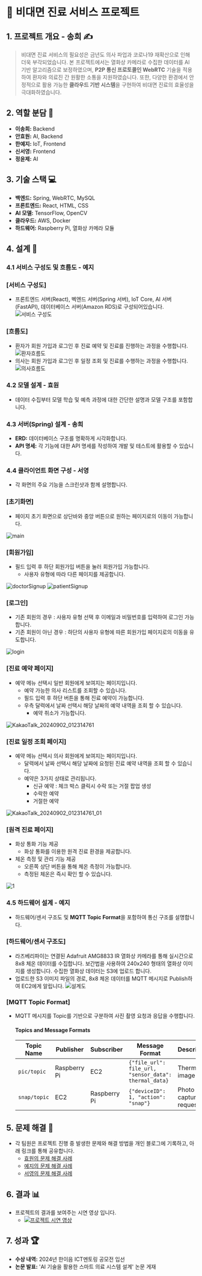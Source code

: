 
# 🏥 비대면 진료 서비스 프로젝트

## 1. 프로젝트 개요 - 송희 ✍️
> 비대면 진료 서비스의 필요성은 금년도 의사 파업과 코로나19 재확산으로 인해 더욱 부각되었습니다. 본 프로젝트에서는 열화상 카메라로 수집한 데이터를 AI 기반 알고리즘으로 보정하였으며, **P2P 통신 프로토콜인 WebRTC** 기술을 적용하여 환자와 의료진 간 원활한 소통을 지원하였습니다. 또한, 다양한 환경에서 안정적으로 활용 가능한 **클라우드 기반 시스템**을 구현하여 비대면 진료의 효율성을 극대화하였습니다.

## 2. 역할 분담 👥
- **이송희:** Backend
- **안효원:** AI, Backend
- **한예지:** IoT, Frontend
- **신서영:** Frontend
- **정윤제:** AI

## 3. 기술 스택 💻
- **백엔드:** Spring, WebRTC, MySQL
- **프론트엔드:** React, HTML, CSS
- **AI 모델:** TensorFlow, OpenCV
- **클라우드:** AWS, Docker
- **하드웨어:** Raspberry Pi, 열화상 카메라 모듈

## 4. 설계 📐
### 4.1 서비스 구성도 및 흐름도 - 예지
### [서비스 구성도]
- 프론트엔드 서버(React), 벡엔드 서버(Spring 서버), IoT Core, AI 서버(FastAPI), 데이터베이스 서버(Amazon RDS)로 구성되어있습니다.
  ![서비스 구성도](https://github.com/user-attachments/assets/fb6a2c87-d3cc-4cf9-bcf5-3ef83ef62019)


### [흐름도]
- 환자가 회원 가입과 로그인 후 진료 예약 및 진료를 진행하는 과정을 수행합니다.
  ![환자흐름도](https://github.com/user-attachments/assets/67d3fa33-5688-46de-9822-5e4815373f02)
- 의사는 회원 가입과 로그인 후 일정 조회 및 진료를 수행하는 과정을 수행합니다.
  ![의사흐름도](https://github.com/user-attachments/assets/bd49723b-7961-48aa-b3dd-749a21953b8a)


### 4.2 모델 설계 - 효원
- 데이터 수집부터 모델 학습 및 예측 과정에 대한 간단한 설명과 모델 구조를 포함합니다.

### 4.3 서버(Spring) 설계 - 송희
- **ERD:** 데이터베이스 구조를 명확하게 시각화합니다.
- **API 명세:** 각 기능에 대한 API 명세를 작성하여 개발 및 테스트에 활용할 수 있습니다.

### 4.4 클라이언트 화면 구성 - 서영
- 각 화면의 주요 기능을 스크린샷과 함께 설명합니다.

### [초기화면]
- 페이지 초기 화면으로 상단바와 중앙 버튼으로 원하는 페이지로의 이동이 가능합니다.

![main](https://github.com/user-attachments/assets/cd74b2a3-aa47-4439-a141-80e4b5091f21)

### [회원가입]
- 필드 입력 후 하단 회원가입 버튼을 눌러 회원가입 가능합니다.
  - 사용자 유형에 따라 다른 페이지를 제공합니다.
    
![doctorSignup](https://github.com/user-attachments/assets/af6f2cc7-f069-4ee5-98ae-0d30726018fa)
![patientSignup](https://github.com/user-attachments/assets/8815a9e8-3543-4eca-8abf-2cefe793868a)

### [로그인]
- 기존 회원의 경우 : 사용자 유형 선택 후 이메일과 비밀번호를 입력하여 로그인 가능합니다.
- 기존 회원이 아닌 경우 : 하단의 사용자 유형에 따른 회원가입 페이지로의 이동을 유도합니다.
  
![login](https://github.com/user-attachments/assets/b91e4004-e3e8-4c12-adcc-d6d2c2285cc6)

### [진료 예약 페이지]
- 예약 메뉴 선택시 일반 회원에게 보여지는 페이지입니다.
  - 예약 가능한 의사 리스트를 조회할 수 있습니다.
  - 필드 입력 후 하단 버튼을 통해 진료 예약이 가능합니다.
  - 우측 달력에서 날짜 선택시 해당 날짜의 예약 내역을 조회 할 수 있습니다.
      - 예약 취소가 가능합니다.
        
![KakaoTalk_20240902_012314761](https://github.com/user-attachments/assets/bb5dbd99-5c8e-4a06-938e-b4b41dc6ecc1)


### [진료 일정 조회 페이지]
- 예약 메뉴 선택시 의사 회원에게 보여지는 페이지입니다.
  - 달력에서 날짜 선택시 해당 날짜에 요청된 진료 예약 내역을 조회 할 수 있습니다.
  - 예약은 3가지 상태로 관리됩니다.
      - 신규 예약 : 체크 박스 클릭시 수락 또는 거절 팝업 생성
      - 수락한 예약
      - 거절한 예약
        
![KakaoTalk_20240902_012314761_01](https://github.com/user-attachments/assets/02bbff30-4456-474f-a615-f9768f3676ec)


### [원격 진료 페이지]
- 화상 통화 기능 제공
  - 화상 통화를 이용한 원격 진료 환경을 제공합니다.
- 체온 측정 및 관리 기능 제공
  - 오른쪽 상단 버튼을 통해 체온 측정이 가능합니다.
  - 측정된 체온은 즉시 확인 할 수 있습니다.
    
![1](https://github.com/user-attachments/assets/cf1eab92-8ea2-480d-aecd-0439e21ae1d9)



### 4.5 하드웨어 설계 - 예지
- 하드웨어/센서 구조도 및 **MQTT Topic Format**을 포함하여 통신 구조를 설명합니다.
### [하드웨어/센서 구조도]
- 라즈베리파이는 연결된 Adafruit AMG8833 IR 열화상 카메라를 통해 실시간으로 8x8 체온 데이터를 수집합니다. 보간법을 사용하여 240x240 형태의 열화상 이미지를 생성합니다. 수집한 열화상 데이터는 S3에 업로드 합니다.
- 업로드한 S3 이미지 파일의 경로, 8x8 체온 데이터를 MQTT 메시지로 Publish하여 EC2에게 알립니다.
  ![설계도](https://github.com/user-attachments/assets/ad3e2a0f-26b2-41ad-98f5-71dc7f10e661)

### [MQTT Topic Format]
- MQTT 메시지를 Topic를 기반으로 구분하여 사진 촬영 요청과 응답을 수행합니다.
  #### Topics and Message Formats
  | Topic Name  | Publisher     | Subscriber    | Message Format                                                                                  | Description         |
  | ----------- | ------------- | ------------- | ------------------------------------------------------------------------------------------------ | ------------------- |
  | `pic/topic` | Raspberry Pi  | EC2           | `{"file_url": file_url, "sensor_data": thermal_data}`                                             | Thermal image data  |
  | `snap/topic`| EC2           | Raspberry Pi  | `{"deviceID": 1, "action": "snap"}`                                                               | Photo capture request |


## 5. 문제 해결 🚀
- 각 팀원은 프로젝트 진행 중 발생한 문제와 해결 방법을 개인 블로그에 기록하고, 아래 링크를 통해 공유합니다.
  - [효원의 문제 해결 사례](#)
  - [예지의 문제 해결 사례](#)
  - [서영의 문제 해결 사례](#)

## 6. 결과 📊
- 프로젝트의 결과를 보여주는 시연 영상 입니다.
  - [![프로젝트 시연 영상](https://img.youtube.com/vi/6GbMcSn05-M/0.jpg)](https://youtu.be/6GbMcSn05-M?si=EAY_PN3GieGmysrB)

## 7. 성과 🏆
- **수상 내역:** 2024년 한이음 ICT멘토링 공모전 입선
- **논문 발표:** 'AI 기술을 활용한 스마트 의료 시스템 설계' 논문 게재
